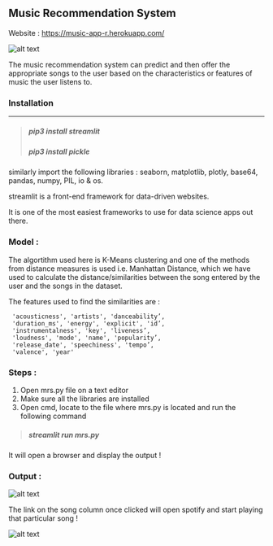 ## Music Recommendation System 

Website : https://music-app-r.herokuapp.com/

![alt text](https://github.com/misaaldsouza/music-recommendation-system/blob/main/images/front-end.PNG?raw=true)

The music recommendation system can predict and then offer the appropriate songs to the user based on the characteristics or features of music the user listens to.

### Installation
___
> ##### pip3 install streamlit
> ##### pip3 install pickle

similarly import the following libraries :
seaborn, matplotlib, plotly, base64, pandas, numpy, PIL, io & os.

streamlit is a front-end framework for data-driven websites. 

It is one of the most easiest frameworks to use for data science apps out there.


### Model :

The algortithm used here is K-Means clustering and one of the methods from distance measures is used i.e. Manhattan Distance, which we have used to calculate
the distance/similarities between the song entered by the user and the songs in the dataset. 

The features used to find the similarities are :

     'acousticness', 'artists', 'danceability’,
     'duration_ms', 'energy', 'explicit', 'id’, 
     'instrumentalness', 'key', 'liveness’, 
     'loudness', 'mode', 'name', 'popularity’, 
     'release_date', 'speechiness', 'tempo’, 
     'valence', 'year'

### Steps :

1. Open mrs.py file on a text editor
2. Make sure all the libraries are installed
3. Open cmd, locate to the file where mrs.py is located and run the following command
> ##### streamlit run mrs.py
It will open a browser and display the output !

### Output : 
![alt text](https://github.com/misaaldsouza/music-recommendation-system/blob/main/images/recommendations.PNG?raw=true)

The link on the song column once clicked will open spotify and start playing that particular song !

![alt text](https://github.com/misaaldsouza/music-recommendation-system/blob/main/images/sidebar-vis.PNG?raw=true)
